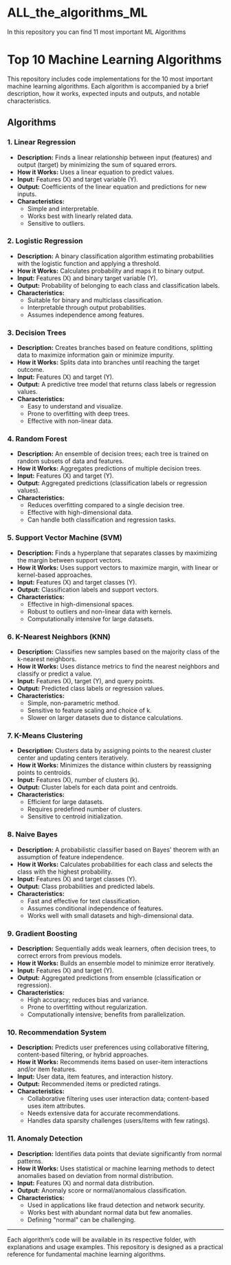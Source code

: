 # ALL_the_algorithms_ML
In this repository you can find 11 most important  ML Algorithms 


# Top 10 Machine Learning Algorithms

This repository includes code implementations for the 10 most important machine learning algorithms. Each algorithm is accompanied by a brief description, how it works, expected inputs and outputs, and notable characteristics.

## Algorithms

### 1. Linear Regression
- **Description:** Finds a linear relationship between input (features) and output (target) by minimizing the sum of squared errors.
- **How it Works:** Uses a linear equation to predict values.
- **Input:** Features (X) and target variable (Y).
- **Output:** Coefficients of the linear equation and predictions for new inputs.
- **Characteristics:**
  - Simple and interpretable.
  - Works best with linearly related data.
  - Sensitive to outliers.

### 2. Logistic Regression
- **Description:** A binary classification algorithm estimating probabilities with the logistic function and applying a threshold.
- **How it Works:** Calculates probability and maps it to binary output.
- **Input:** Features (X) and binary target variable (Y).
- **Output:** Probability of belonging to each class and classification labels.
- **Characteristics:**
  - Suitable for binary and multiclass classification.
  - Interpretable through output probabilities.
  - Assumes independence among features.

### 3. Decision Trees
- **Description:** Creates branches based on feature conditions, splitting data to maximize information gain or minimize impurity.
- **How it Works:** Splits data into branches until reaching the target outcome.
- **Input:** Features (X) and target (Y).
- **Output:** A predictive tree model that returns class labels or regression values.
- **Characteristics:**
  - Easy to understand and visualize.
  - Prone to overfitting with deep trees.
  - Effective with non-linear data.

### 4. Random Forest
- **Description:** An ensemble of decision trees; each tree is trained on random subsets of data and features.
- **How it Works:** Aggregates predictions of multiple decision trees.
- **Input:** Features (X) and target (Y).
- **Output:** Aggregated predictions (classification labels or regression values).
- **Characteristics:**
  - Reduces overfitting compared to a single decision tree.
  - Effective with high-dimensional data.
  - Can handle both classification and regression tasks.

### 5. Support Vector Machine (SVM)
- **Description:** Finds a hyperplane that separates classes by maximizing the margin between support vectors.
- **How it Works:** Uses support vectors to maximize margin, with linear or kernel-based approaches.
- **Input:** Features (X) and target classes (Y).
- **Output:** Classification labels and support vectors.
- **Characteristics:**
  - Effective in high-dimensional spaces.
  - Robust to outliers and non-linear data with kernels.
  - Computationally intensive for large datasets.

### 6. K-Nearest Neighbors (KNN)
- **Description:** Classifies new samples based on the majority class of the k-nearest neighbors.
- **How it Works:** Uses distance metrics to find the nearest neighbors and classify or predict a value.
- **Input:** Features (X), target (Y), and query points.
- **Output:** Predicted class labels or regression values.
- **Characteristics:**
  - Simple, non-parametric method.
  - Sensitive to feature scaling and choice of k.
  - Slower on larger datasets due to distance calculations.

### 7. K-Means Clustering
- **Description:** Clusters data by assigning points to the nearest cluster center and updating centers iteratively.
- **How it Works:** Minimizes the distance within clusters by reassigning points to centroids.
- **Input:** Features (X), number of clusters (k).
- **Output:** Cluster labels for each data point and centroids.
- **Characteristics:**
  - Efficient for large datasets.
  - Requires predefined number of clusters.
  - Sensitive to centroid initialization.

### 8. Naive Bayes
- **Description:** A probabilistic classifier based on Bayes' theorem with an assumption of feature independence.
- **How it Works:** Calculates probabilities for each class and selects the class with the highest probability.
- **Input:** Features (X) and target classes (Y).
- **Output:** Class probabilities and predicted labels.
- **Characteristics:**
  - Fast and effective for text classification.
  - Assumes conditional independence of features.
  - Works well with small datasets and high-dimensional data.

### 9. Gradient Boosting
- **Description:** Sequentially adds weak learners, often decision trees, to correct errors from previous models.
- **How it Works:** Builds an ensemble model to minimize error iteratively.
- **Input:** Features (X) and target (Y).
- **Output:** Aggregated predictions from ensemble (classification or regression).
- **Characteristics:**
  - High accuracy; reduces bias and variance.
  - Prone to overfitting without regularization.
  - Computationally intensive; benefits from parallelization.

### 10. Recommendation System
- **Description:** Predicts user preferences using collaborative filtering, content-based filtering, or hybrid approaches.
- **How it Works:** Recommends items based on user-item interactions and/or item features.
- **Input:** User data, item features, and interaction history.
- **Output:** Recommended items or predicted ratings.
- **Characteristics:**
  - Collaborative filtering uses user interaction data; content-based uses item attributes.
  - Needs extensive data for accurate recommendations.
  - Handles data sparsity challenges (users/items with few ratings).

### 11. Anomaly Detection
- **Description:** Identifies data points that deviate significantly from normal patterns.
- **How it Works:** Uses statistical or machine learning methods to detect anomalies based on deviation from normal distribution.
- **Input:** Features (X) and normal data distribution.
- **Output:** Anomaly score or normal/anomalous classification.
- **Characteristics:**
  - Used in applications like fraud detection and network security.
  - Works best with abundant normal data but few anomalies.
  - Defining "normal" can be challenging.

---

Each algorithm’s code will be available in its respective folder, with explanations and usage examples. This repository is designed as a practical reference for fundamental machine learning algorithms.
